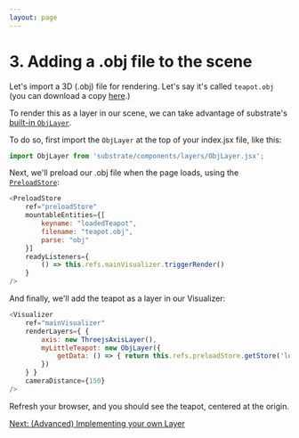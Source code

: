 ```yaml
---
layout: page
---
```


# 3. Adding a .obj file to the scene

Let's import a 3D (.obj) file for rendering. Let's say it's called `teapot.obj` (you can download a copy [here](http://graphics.stanford.edu/courses/cs148-10-summer/as3/code/as3/teapot.obj).)

To render this as a layer in our scene, we can take advantage of substrate's [built-in `ObjLayer`](/api/layers/ObjLayer).

To do so, first import the `ObjLayer` at the top of your index.jsx file, like this:

```js
import ObjLayer from 'substrate/components/layers/ObjLayer.jsx';
```

Next, we'll preload our .obj file when the page loads, using the [`PreloadStore`](/api/PreloadStore):

```js
<PreloadStore
    ref="preloadStore"
    mountableEntities={[
        keyname: "loadedTeapot",
        filename: "teapot.obj",
        parse: "obj"
    }]
    readyListeners={
        () => this.refs.mainVisualizer.triggerRender()
    }
/>
```

And finally, we'll add the teapot as a layer in our Visualizer:

```js
<Visualizer
    ref="mainVisualizer"
    renderLayers={ {
        axis: new ThreejsAxisLayer(),
        myLittleTeapot: new ObjLayer({
            getData: () => { return this.refs.preloadStore.getStore('loadedTeapot') }
        })
    } }
    cameraDistance={150}
/>
```

Refresh your browser, and you should see the teapot, centered at the origin.

[Next: (Advanced) Implementing your own Layer](4)
